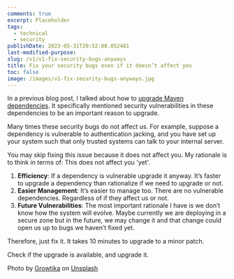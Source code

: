 ```yaml
---
comments: true
excerpt: Placeholder
tags:
  - technical
  - security
publishDate: 2023-05-31T20:52:08.052481
last-modified-purpose:
slug: /v1/v1-fix-security-bugs-anyways
title: Fix your security bugs even if it doesn’t affect you
toc: false
image: /images/v1-fix-security-bugs-anyways.jpg
---
```


In a previous blog post, I talked about how to [upgrade Maven dependencies](/software-blog/maven-dependency-upgrade). It specifically mentioned security vulnerabilities in these dependencies to be an important reason to upgrade.

Many times these security bugs do not affect us. For example, suppose a dependency is vulnerable to authentication jacking, and you have set up your system such that only trusted systems can talk to your internal server.

You may skip fixing this issue because it does not affect you. My rationale is to think in terms of: This does not affect you 'yet'.

1. **Efficiency**: If a dependency is vulnerable upgrade it anyway. It’s faster to upgrade a dependency than rationalize if we need to upgrade or not.
2. **Easier Management**: It’s easier to manage too. There are no vulnerable dependencies. Regardless of if they affect us or not.
3. **Future Vulnerabilities**: The most important rationale I have is we don’t know how the system will evolve. Maybe currently we are deploying in a secure zone but in the future, we may change it and that change could open us up to bugs we haven’t fixed yet.

Therefore, just fix it. It takes 10 minutes to upgrade to a minor patch.

Check if the upgrade is available, and upgrade it.

Photo by <a href="https://unsplash.com/@growtika?utm_source=unsplash&utm_medium=referral&utm_content=creditCopyText">Growtika</a> on <a href="https://unsplash.com/s/photos/security-bug?utm_source=unsplash&utm_medium=referral&utm_content=creditCopyText">Unsplash</a>
